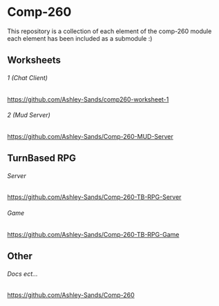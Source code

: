 # Comp-260

This repository is a collection of each element of the comp-260 module  
each element has been included as a submodule :)

## Worksheets
###### 1 (Chat Client)
https://github.com/Ashley-Sands/comp260-worksheet-1

###### 2 (Mud Server)
https://github.com/Ashley-Sands/Comp-260-MUD-Server

## TurnBased RPG
###### Server
https://github.com/Ashley-Sands/Comp-260-TB-RPG-Server

###### Game
https://github.com/Ashley-Sands/Comp-260-TB-RPG-Game

## Other
###### Docs ect...
https://github.com/Ashley-Sands/Comp-260